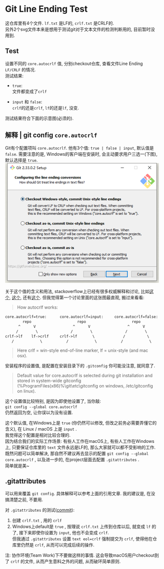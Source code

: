 # Git Line Ending Test
这仓库里有4个文件. `lf.txt` 是LF的, `crlf.txt` 是CRLF的.  
另外2个svg文件本来是想用于测试git对于文本文件的检测判断用的, 目前暂时没用到.

## Test
设置不同的 `core.autocrlf` 值, 分别checkout仓库, 查看文件Line Ending `LF/CRLF` 的情况.  
测试结果:  
* `true`:  
文件都变成了`crlf`

* `input` 和 `false`:  
`crlf`的还是`crlf`, `lf`的还是`lf`, 没变.  

测试结果符合下面的示意图(必须的).

## 解释 | git config `core.autocrlf`
Git有个配置项叫 `core.autocrlf`. 他有3个值: `true | false | input`, 默认值是 `false`.
需要注意的是, Windows的客户端在安装时, 会主动要求用户三选一(下图), 默认选择是 `true`.  
![Git Windows Installer](./git-win-install.png)  

关于这个值的含义和用法, stackoverflow上已经有很多权威解释和讨论, 比如[这个](https://stackoverflow.com/questions/1967370/git-replacing-lf-with-crlf), [这个](https://stackoverflow.com/questions/10418975/how-to-change-line-ending-settings), 还有[这个](https://stackoverflow.com/questions/2517190/how-do-i-force-git-to-use-lf-instead-of-crlf-under-windows).
但我觉得第一个讨论里面的这张图最直观, 搬过来看看:  

> How autocrlf works:

```                                             
core.autocrlf=true:      core.autocrlf=input:     core.autocrlf=false:
        repo                     repo                     repo
      ^      V                 ^      V                 ^      V
     /        \               /        \               /        \
crlf->lf    lf->crlf     crlf->lf       \             /          \      
   /            \           /            \           /            \
```
> Here crlf = win-style end-of-line marker, lf = unix-style (and mac osx).

安装程序的设置值, 是配置在安装目录下的 `.gitconfig` 你可能没注意, 就同意了.
> Default value for core.autocrlf is selected during git installation and stored in system-wide gitconfig (%ProgramFiles(x86)%\git\etc\gitconfig on windows, /etc/gitconfig on linux).

这个设置值比较特别, 是因为即使他设置了, 当你敲:  
`git config --global core.autocrlf`  
仍然返回为空, 让你误以为没有设置. 

这个默认值, 在Windows上是 `true` (你仍然可以修改, 但改之前务必需要弄懂它的含义), 在 Linux / macOS 上是 `input` .  
我觉得这个配置是相对比较合理的.  
因为结合我们的实际工作场景: 有些人工作在macOS上, 有些人工作在Windows上, 只要保证仓库里的 `text` 文件永远是LF的, 那么大家就可以都不受影响的工作.  
既然问题可以简单解决, 那自然不建议再去显示的配置 `git config --global core.autocrlf` , 以及进一步的, 在project层面去配置 `.gitattributes` .  
简单就是美~

## .gitattributes
可以用来覆盖 `git config`. 具体解释可以参考上面的引用文章. 我的建议是, 在没搞清楚之前, 不要用.  

对 `.gitattributes` 的测试([commit](https://github.com/helloint/line-ending-test/commit/a4bc496ee13b41e285421b4addca3b7136f38c3e)):  
1. 创建 `crlf.txt` , 用的 `crlf` 
2. Windows上default是 `true` , 按理说 `crlf.txt` 上传到仓库以后, 就变成 `lf` 的了, 接下来即使你设置为 `input`, 他也不会变成 `crlf`.  
但我通过 `.gitattributes` 设置 `text eol=crlf` 强制提交为 `crlf`, 使得他在仓库里仍然是 `crlf`, 从而可以完成后续的操作.  

注: 协作环境(Team Work)下不要做这样的事情. 这会导致macOS用户checkout到了 `crlf` 的文件, 从而产生意料之外的问题, 从而破环简单原则.
